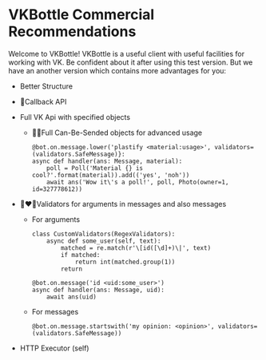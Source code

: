 # VKBottle Commercial Recommendations

Welcome to VKBottle! VKBottle is a useful client with useful facilities for working with VK. Be confident about it after using this test version. But we have an another version which contains more advantages for you:

* Better Structure

* :call_me_hand:Callback API

* Full VK Api with specified objects
  
  * :man_technologist:Full Can-Be-Sended objects for advanced usage
    
    ```
    @bot.on.message.lower('plastify <material:usage>', validators=(validators.SafeMessage)}:
    async def handler(ans: Message, material):
        poll = Poll('Material {} is cool?'.format(material)).add(('yes', 'noh'))
        await ans('Wow it\'s a poll!', poll, Photo(owner=1, id=327778612))
    ```

* :couple_with_heart_woman_man:Validators for arguments in messages and also messages
  
  * For arguments
    
    ```
    class CustomValidators(RegexValidators):
        async def some_user(self, text):
            matched = re.match(r'\[id([\d]+)\|', text)
            if matched:
                return int(matched.group(1))
            return
    
    @bot.on.message('id <uid:some_user>')
    async def handler(ans: Message, uid):
        await ans(uid)
    ```
  
  * For messages
    
    ```
    @bot.on.message.startswith('my opinion: <opinion>', validators=(validators.SafeMessage))
    ```

* HTTP Executor (self)
